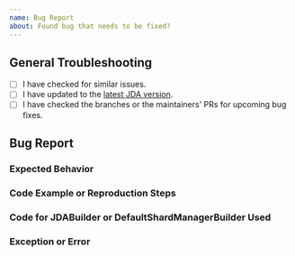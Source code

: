 ```yaml
---
name: Bug Report
about: Found bug that needs to be fixed?
---
```


<!--
  For questions, join the official JDA discord server: https://discord.gg/0hMr4ce0tIl3SLv5
-->



[download]: https://jitpack.io/#DV8FromtheWorld/JDA/
[guild]: https://discord.gg/0hMr4ce0tIk3pSjp
[stack overflow]: https://stackoverflow.com/questions/tagged/java

## General Troubleshooting

<!--
  Hey there! Before you report a bug or suggest a new feature,
  please make sure to follow these steps first!
-->
  
- [ ] I have checked for similar issues.
- [ ] I have updated to the [latest JDA version][download].
- [ ] I have checked the branches or the maintainers' PRs for upcoming bug fixes.

<!--
  This is not the place to learn Java. Please refer to [StackOverflow][stack overflow]
  for your general programming questions.
-->

## Bug Report

<!--
Provide a small description of the bug you are experiencing. 
-->

### Expected Behavior

<!--
Tell us what you expect to happen instead.
-->

### Code Example or Reproduction Steps

<!--
If you have a reproducible behavior, please provide some details for us.

Otherwise, just put N/A
-->

### Code for JDABuilder or DefaultShardManagerBuilder Used

<!--
Please provide the code you used to start your bot.
This greatly impacts behavior due to the way cache and events are configured.

Otherwise, just put N/A
-->

### Exception or Error

<!--
If applicable, add an exception with the stacktrace.

Otherwise, just put N/A
-->
